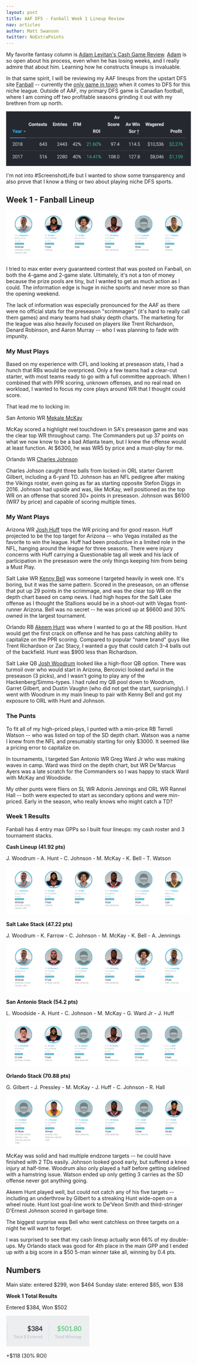 ```yaml
---
layout: post
title: AAF DFS - Fanball Week 1 Lineup Review
nav: articles
author: Matt Swanson
twitter: NoExtraPoints
---
```


My favorite fantasy column is [Adam Levitan's Cash Game Review](https://www.draftkings.com/playbook/nfl/fantasy-football-adam-levitans-week-17-cash-game-review). [Adam](https://twitter.com/adamlevitan) is so open about his process, even when he has losing weeks, and I really admire that about him. Learning how he constructs lineups is invaluable.

In that same spirit, I will be reviewing my AAF lineups from the upstart DFS site [Fanball](https://www.fanball.com) -- currently the [only game in town](/ultimate-guide-to-aaf-fantasy) when it comes to DFS for this niche league. Outside of AAF, my primary DFS game is Canadian football, where I am coming off two profitable seasons grinding it out with my brethren from up north.

![CFL Results](/images/cfl-results.png)

I'm not into #ScreenshotLife but I wanted to show some transparency and also prove that I know a thing or two about playing niche DFS sports.

## Week 1 - Fanball Lineup

![](/images/fanball-week-1-cash.png)

I tried to max enter every guaranteed contest that was posted on Fanball, on both the 4-game and 2-game slate. Ultimately, it's not a ton of money because the prize pools are tiny, but I wanted to get as much action as I could. The information edge is huge in niche sports and never more so than the opening weekend.

The lack of information was especially pronounced for the AAF as there were no official stats for the preseason "scrimmages" (it's hard to really call them games) and many teams had shaky depth charts. The marketing for the league was also heavily focused on players like Trent Richardson, Denard Robinson, and Aaron Murray -- who I was planning to fade with impunity.

### My Must Plays

Based on my experience with CFL and looking at preseason stats, I had a hunch that RBs would be overpriced. Only a few teams had a clear-cut starter, with most teams ready to go with a full committee approach. When I combined that with PPR scoring, unknown offenses, and no real read on workload, I wanted to focus my core plays around WR that I thought could score.

That lead me to locking in:

San Antonio WR [Mekale McKay](/players/mekale-mckay/)

McKay scored a highlight reel touchdown in SA's preseason game and was the clear top WR throughout camp. The Commanders put up 37 points on what we now know to be a bad Atlanta team, but I knew the offense would at least function. At \$6300, he was WR5 by price and a must-play for me.

Orlando WR [Charles Johnson](/players/charles-johnson/)

Charles Johson caught three balls from locked-in ORL starter Garrett Gilbert, including a 6-yard TD. Johnson has an NFL pedigree after making the Vikings roster, even going as far as starting opposite Stefon Diggs in 2016. Johnson had upside and was, like McKay, well positioned as the top WR on an offense that scored 30+ points in preseason. Johnson was \$6100 (WR7 by price) and capable of scoring multiple times.

### My Want Plays

Arizona WR [Josh Huff](/players/josh-huff) tops the WR pricing and for good reason. Huff projected to be the top target for Arizona -- who Vegas installed as the favorite to win the league. Huff had been productive in a limited role in the NFL, hanging around the league for three seasons. There were injury concerns with Huff carrying a Questionable tag all week and his lack of participation in the preseason were the only things keeping him from being a Must Play.

Salt Lake WR [Kenny Bell](/players/kenny-bell) was someone I targeted heavily in week one. It's boring, but it was the same pattern. Scored in the preseason, on an offense that put up 29 points in the scrimmage, and was the clear top WR on the depth chart based on camp news. I had high hopes for the Salt Lake offense as I thought the Stallions would be in a shoot-out with Vegas front-runner Arizona. Bell was no secret -- he was priced up at \$6600 and 30% owned in the largest tournament.

Orlando RB [Akeem Hunt](/players/akeem-hunt) was where I wanted to go at the RB position. Hunt would get the first crack on offense and he has pass catching ability to capitalize on the PPR scoring. Compared to popular "name brand" guys like Trent Richardson or Zac Stacy, I wanted a guy that could catch 3-4 balls out of the backfield. Hunt was \$900 less than Richardson.

Salt Lake QB [Josh Woodrum](/players/josh-woodrum) looked like a high-floor QB option. There was turmoil over who would start in Arizona, Bercovici looked awful in the preseason (3 picks), and I wasn't going to play any of the Hackenberg/Simms-types. I had ruled my QB pool down to Woodrum, Garret Gilbert, and Dustin Vaughn (who did not get the start, surprisingly). I went with Woodrum in my main lineup to pair with Kenny Bell and got my exposure to ORL with Hunt and Johnson.

### The Punts

To fit all of my high-priced plays, I punted with a min-price RB Terrell Watson -- who was listed on top of the SD depth chart. Watson was a name I knew from the NFL and presumably starting for only \$3000. It seemed like a pricing error to capitalize on.

In tournaments, I targeted San Antonio WR Greg Ward Jr who was making waves in camp. Ward was third on the depth chart, but WR De'Marcus Ayers was a late scratch for the Commanders so I was happy to stack Ward with McKay and Woodside.

My other punts were fliers on SL WR Adonis Jennings and ORL WR Rannel Hall -- both were expected to start as secondary options and were min-priced. Early in the season, who really knows who might catch a TD?

### Week 1 Results

Fanball has 4 entry max GPPs so I built four lineups: my cash roster and 3 tournament stacks.

**Cash Lineup (41.92 pts)**

J. Woodrum - A. Hunt - C. Johnson - M. McKay - K. Bell - T. Watson

![](/images/fanball-week-1-cash.png)

**Salt Lake Stack (47.22 pts)**

J. Woodrum - K. Farrow - C. Johnson - M. McKay - K. Bell - A. Jennings

![](/images/fanball-week-1-sl.png)

**San Antonio Stack (54.2 pts)**

L. Woodside - A. Hunt - C. Johnson - M. McKay - G. Ward Jr - J. Huff

![](/images/fanball-week-1-sa.png)

**Orlando Stack (70.88 pts)**

G. Gilbert - J. Pressley - M. McKay - J. Huff - C. Johnson - R. Hall

![](/images/fanball-week-1-orl.png)

McKay was solid and had multiple endzone targets -- he could have finished with 2 TDs easily. Johnson looked good early, but suffered a knee injury at half-time. Woodrum also only played a half before getting sidelined with a hamstring issue. Watson ended up only getting 3 carries as the SD offense never got anything going.

Akeem Hunt played well, but could not catch any of his five targets -- including an underthrow by Gilbert to a streaking Hunt wide-open on a wheel route. Hunt lost goal-line work to De'Veon Smith and third-stringer D'Ernest Johnson scored in garbage time.

The biggest surprise was Bell who went catchless on three targets on a night he will want to forget.

I was surprised to see that my cash lineup actually won 66% of my double-ups. My Orlando stack was good for 4th place in the main GPP and I ended up with a big score in a \$50 5-man winner take all, winning by 0.4 pts.

## Numbers

Main slate: entered $299, won $464
Sunday slate: entered $85, won $38

**Week 1 Total Results**

Entered $384, Won $502

![](/images/fanball-week-1-results.png)

+\$118 (30% ROI)
